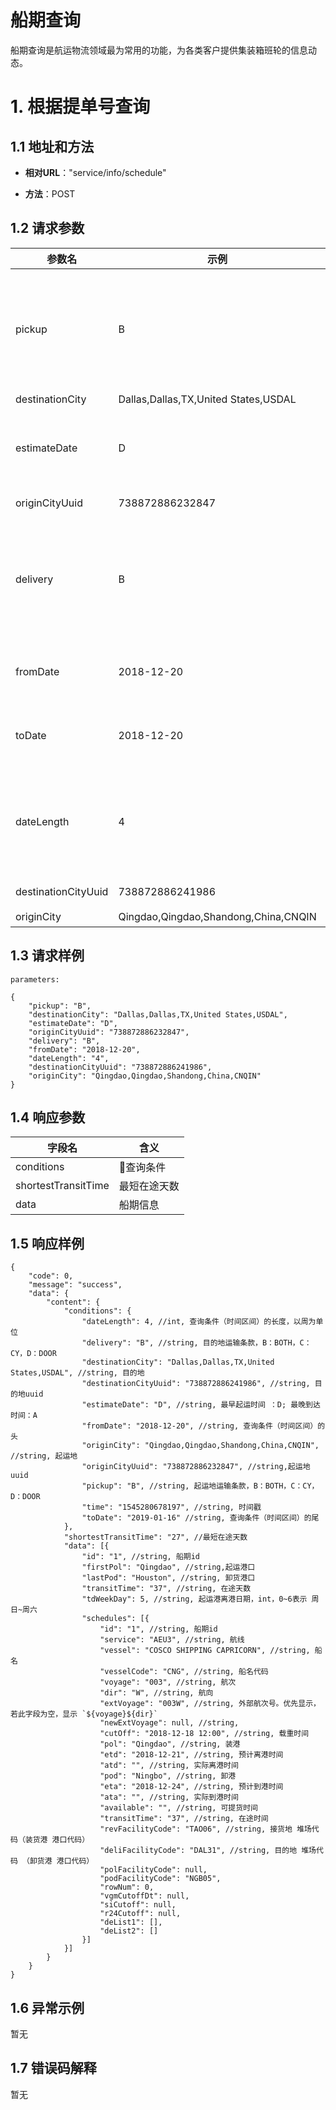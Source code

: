 # 船期查询 #

船期查询是航运物流领域最为常用的功能，为各类客户提供集装箱班轮的信息动态。


# 1. 根据提单号查询 #

## 1.1 地址和方法 ## 

* **相对URL**："service/info/schedule"

* **方法**：POST

## 1.2 请求参数 ##
参数名 | 示例 | 类型 | 含义 
-----|-----|-----|-----
pickup | B | string | 起运地运输条款，B：BOTH，C：CY，D：DOOR 
destinationCity | Dallas,Dallas,TX,United States,USDAL | string | 目的地
estimateDate | D | string | 最早起运时间 ：D; 最晚到达时间：A
originCityUuid | 738872886232847 | string | 起运地uuid 
delivery | B | string | 目的地运输条款，B：BOTH，C：CY，D：DOOR 
fromDate | 2018-12-20 | string | 查询条件（时间区间）的头
toDate | 2018-12-20 | string | 查询条件（时间区间）的尾
dateLength | 4 | int | 查询条件（时间区间）的长度，以周为单位
destinationCityUuid | 738872886241986 | string | 目的地uuid
originCity | Qingdao,Qingdao,Shandong,China,CNQIN | string | 起运地

## 1.3 请求样例 ##
```
parameters:

{
	"pickup": "B",
	"destinationCity": "Dallas,Dallas,TX,United States,USDAL",
	"estimateDate": "D",
	"originCityUuid": "738872886232847",
	"delivery": "B",
	"fromDate": "2018-12-20",
	"dateLength": "4",
	"destinationCityUuid": "738872886241986",
	"originCity": "Qingdao,Qingdao,Shandong,China,CNQIN"
}
```

## 1.4 响应参数 ##

字段名 |含义
-----|-----
conditions | 查询条件
shortestTransitTime |最短在途天数
data | 船期信息

## 1.5 响应样例 ##
```
{
	"code": 0,
	"message": "success",
	"data": {
		"content": {
			"conditions": {
				"dateLength": 4, //int, 查询条件（时间区间）的长度，以周为单位
				"delivery": "B", //string, 目的地运输条款，B：BOTH，C：CY，D：DOOR 
				"destinationCity": "Dallas,Dallas,TX,United States,USDAL", //string, 目的地
				"destinationCityUuid": "738872886241986", //string, 目的地uuid
				"estimateDate": "D", //string, 最早起运时间 ：D; 最晚到达时间：A
				"fromDate": "2018-12-20", //string, 查询条件（时间区间）的头
				"originCity": "Qingdao,Qingdao,Shandong,China,CNQIN", //string, 起运地
				"originCityUuid": "738872886232847", //string,起运地uuid 
				"pickup": "B", //string, 起运地运输条款，B：BOTH，C：CY，D：DOOR 
				"time": "1545280678197", //string, 时间戳
				"toDate": "2019-01-16" //string, 查询条件（时间区间）的尾
			},
			"shortestTransitTime": "27", //最短在途天数
			"data": [{
				"id": "1", //string, 船期id
				"firstPol": "Qingdao", //string,起运港口
				"lastPod": "Houston", //string, 卸货港口
				"transitTime": "37", //string, 在途天数
				"tdWeekDay": 5, //string, 起运港离港日期，int，0~6表示 周日~周六
				"schedules": [{
					"id": "1", //string, 船期id
					"service": "AEU3", //string, 航线
					"vessel": "COSCO SHIPPING CAPRICORN", //string, 船名
					"vesselCode": "CNG", //string, 船名代码
					"voyage": "003", //string, 航次
					"dir": "W", //string, 航向
					"extVoyage": "003W", //string, 外部航次号。优先显示，若此字段为空，显示 `${voyage}${dir}`
					"newExtVoyage": null, //string, 
					"cutOff": "2018-12-18 12:00", //string, 载重时间
					"pol": "Qingdao", //string, 装港
					"etd": "2018-12-21", //string, 预计离港时间
					"atd": "", //string, 实际离港时间
					"pod": "Ningbo", //string, 卸港
					"eta": "2018-12-24", //string, 预计到港时间
					"ata": "", //string, 实际到港时间
					"available": "", //string, 可提货时间
					"transitTime": "37", //string, 在途时间
					"revFacilityCode": "TAO06", //string, 接货地 堆场代码（装货港 港口代码）
					"deliFacilityCode": "DAL31", //string, 目的地 堆场代码 （卸货港 港口代码）
					"polFacilityCode": null, 
					"podFacilityCode": "NGB05", 
					"rowNum": 0, 
					"vgmCutoffDt": null, 
					"siCutoff": null, 
					"r24Cutoff": null, 
					"deList1": [], 
					"deList2": [] 
				}]
			}]
		}
	}
}
```
## 1.6 异常示例 ##
暂无
## 1.7 错误码解释 ##
暂无
